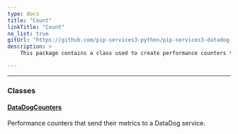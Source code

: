 ```yaml
---
type: docs
title: "Count"
linkTitle: "Count"
no_list: true
gitUrl: "https://github.com/pip-services3-python/pip-services3-datadog-python"
description: >
    This package contains a class used to create performance counters that send their metrics to a DataDog service.

---
```

---


<div class="module-body"> 

### Classes

#### [DataDogCounters](datadog_counters)
Performance counters that send their metrics to a DataDog service.

</div>
